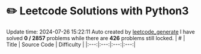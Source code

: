 # :pencil2: Leetcode Solutions with Python3
Update time: 2024-07-26 15:22:11
Auto created by [leetcode_generate](https://github.com/yutsang/leetcode)
I have solved **0 / 2857** problems while there are **426** problems still locked.
| # | Title | Source Code | Difficulty |
|:---:|:---:|:---:|:---:|